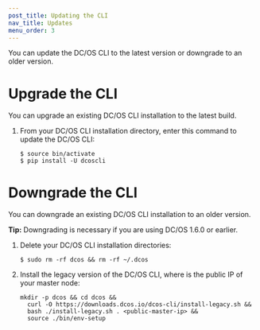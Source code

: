 ```yaml
---
post_title: Updating the CLI
nav_title: Updates
menu_order: 3
---
```


You can update the DC/OS CLI to the latest version or downgrade to an older version.

# <a name="upgrade"></a>Upgrade the CLI

You can upgrade an existing DC/OS CLI installation to the latest build.

1.  From your DC/OS CLI installation directory, enter this command to update the DC/OS CLI:
    
    ```
    $ source bin/activate
    $ pip install -U dcoscli
    ```

# <a name="downgrade"></a>Downgrade the CLI

You can downgrade an existing DC/OS CLI installation to an older version.

**Tip:** Downgrading is necessary if you are using DC/OS 1.6.0 or earlier.

1.  Delete your DC/OS CLI installation directories:
    
    ```
    $ sudo rm -rf dcos && rm -rf ~/.dcos
    ```
        

2.  Install the legacy version of the DC/OS CLI, where <public-master-ip> is the public IP of your master node:
    
    ```
    mkdir -p dcos && cd dcos && 
      curl -O https://downloads.dcos.io/dcos-cli/install-legacy.sh && 
      bash ./install-legacy.sh . <public-master-ip> && 
      source ./bin/env-setup
    ```
